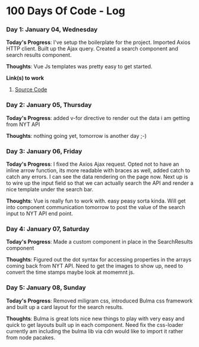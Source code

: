 # 100 Days Of Code - Log

### Day 1: January 04, Wednesday

**Today's Progress**: I've setup the boilerplate for the project. Imported Axios HTTP client. Built up the Ajax query. Created a search component and search results component.

**Thoughts**: Vue Js templates was pretty easy to get started. 

**Link(s) to work**
1. [Source Code](https://github.com/manidf/nytimes-vuejs)

### Day 2: January 05, Thursday

**Today's Progress**: added v-for directive to render out the data i am getting from NYT API

**Thoughts**: nothing going yet, tomorrow is another day ;-)

### Day 3: January 06, Friday

**Today's Progress**: I fixed the Axios Ajax request. Opted not to have an inline arrow function, its more readable with braces as well, added catch to catch any errors. I can see the data rendering on the page now. Next up is to wire up the input field so that we can actually search the API and render a nice template under the search bar.

**Thoughts**: Vue is really fun to work with. easy peasy sorta kinda. Will get into component communication tomorrow to post the value of the search input to NYT API end point.

### Day 4: January 07, Saturday

**Today's Progress**: Made a custom component in place in the SearchResults component

**Thoughts**: Figured out the dot syntax for accessing properties in the arrays coming back from NYT API. Need to get the images to show up, need to convert the time stamps maybe look at momemnt js.


### Day 5: January 08, Sunday

**Today's Progress**: Removed miligram css, introduced Bulma css framework and built up a card layout for the search results.

**Thoughts**: Bulma is great lots nice new things to play with very easy and quick to get layouts built up in each component. Need fix the css-loader currently am including the bulma lib via cdn would like to import it rather from node pacakes.

